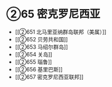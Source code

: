 # ②65 密克罗尼西亚

- [[②651 北马里亚纳群岛联邦（美属）]]
- [[②652 贝劳共和国]]
- [[②653 马绍尔群岛]]
- [[②654 关岛]]
- [[②655 瑙鲁]]
- [[②656 基里巴斯]]
- [[②657 密克罗尼西亚联邦]]

